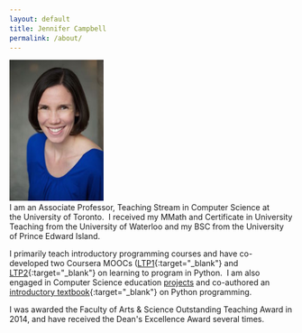 ```yaml
---
layout: default
title: Jennifer Campbell
permalink: /about/
---
```


<div class="grid">
  <div class="unit one-third">
    <img src="/jen.jpg" alt="jen" style="max-height: 250px" />
  </div>
  <div class="unit two-thirds" left-padding="10px">
I am an Associate Professor, Teaching Stream in Computer Science at the University of Toronto.  I received my MMath and Certificate in University Teaching from the University of Waterloo and my BSC from the University of Prince Edward Island.  

I primarily teach introductory programming courses and have co-developed two Coursera MOOCs ([LTP1](https://www.coursera.org/course/programming1){:target="_blank"} and [LTP2](https://www.coursera.org/course/programming2){:target="_blank"} on learning to program in Python.  I am also engaged in Computer Science education [projects](/publications) and co-authored an [introductory textbook](https://pragprog.com/book/gwpy2/practical-programming){:target="_blank"} on Python programming.

I was awarded the Faculty of Arts &amp; Science Outstanding Teaching Award in 2014, and have received the Dean's Excellence Award several times.
</div>

